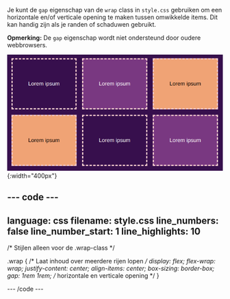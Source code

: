 Je kunt de `gap` eigenschap van de `wrap` class in `style.css` gebruiken om een horizontale en/of verticale opening te maken tussen omwikkelde items. Dit kan handig zijn als je randen of schaduwen gebruikt.

**Opmerking:** De `gap` eigenschap wordt niet ondersteund door oudere webbrowsers.

![Twee rijen van drie gekleurde dozen met gaten tussen de rijen en kolommen.](images/flex-gap.png){:width="400px"}


--- code ---
---
language: css
filename: style.css
line_numbers: false
line_number_start: 1
line_highlights: 10
---
/* Stijlen alleen voor de .wrap-class */

.wrap {
  /* Laat inhoud over meerdere rijen lopen */
  display: flex;
  flex-wrap: wrap;
  justify-content: center;
  align-items: center;
  box-sizing: border-box;
  gap: 1rem 1rem; /* horizontale en verticale opening */
}

--- /code ---
